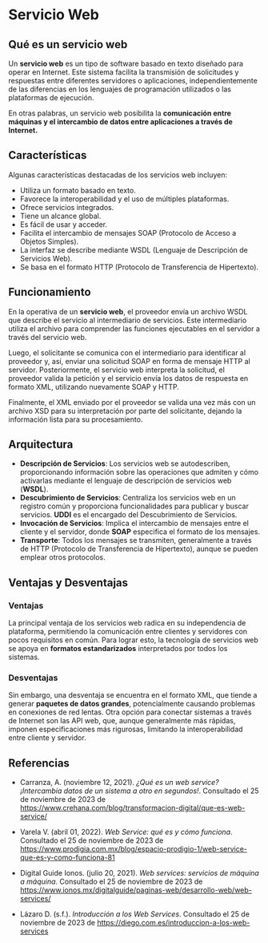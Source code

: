 #  Servicio Web

## Qué es un servicio web

Un **servicio web** es un tipo de software basado en texto diseñado para operar en Internet. Este sistema facilita la transmisión de solicitudes y respuestas entre diferentes servidores o aplicaciones, independientemente de las diferencias en los lenguajes de programación utilizados o las plataformas de ejecución.

En otras palabras, un servicio web posibilita la **comunicación entre máquinas y el intercambio de datos entre aplicaciones a través de Internet.**

## Características

Algunas características destacadas de los servicios web incluyen:

- Utiliza un formato basado en texto.
- Favorece la interoperabilidad y el uso de múltiples plataformas.
- Ofrece servicios integrados.
- Tiene un alcance global.
- Es fácil de usar y acceder.
- Facilita el intercambio de mensajes SOAP (Protocolo de Acceso a Objetos Simples).
- La interfaz se describe mediante WSDL (Lenguaje de Descripción de Servicios Web).
- Se basa en el formato HTTP (Protocolo de Transferencia de Hipertexto).

## Funcionamiento

En la operativa de un **servicio web**, el proveedor envía un archivo WSDL que describe el servicio al intermediario de servicios. Este intermediario utiliza el archivo para comprender las funciones ejecutables en el servidor a través del servicio web.

Luego, el solicitante se comunica con el intermediario para identificar al proveedor y, así, enviar una solicitud SOAP en forma de mensaje HTTP al servidor. Posteriormente, el servicio web interpreta la solicitud, el proveedor valida la petición y el servicio envía los datos de respuesta en formato XML, utilizando nuevamente SOAP y HTTP.

Finalmente, el XML enviado por el proveedor se valida una vez más con un archivo XSD para su interpretación por parte del solicitante, dejando la información lista para su procesamiento.

## Arquitectura

- **Descripción de Servicios**: Los servicios web se autodescriben, proporcionando información sobre las operaciones que admiten y cómo activarlas mediante el lenguaje de descripción de servicios web (**WSDL**).
- **Descubrimiento de Servicios**: Centraliza los servicios web en un registro común y proporciona funcionalidades para publicar y buscar servicios. **UDDI** es el encargado del Descubrimiento de Servicios.
- **Invocación de Servicios**: Implica el intercambio de mensajes entre el cliente y el servidor, donde **SOAP** especifica el formato de los mensajes.
- **Transporte**: Todos los mensajes se transmiten, generalmente a través de HTTP (Protocolo de Transferencia de Hipertexto), aunque se pueden emplear otros protocolos.

## Ventajas y Desventajas

### Ventajas

La principal ventaja de los servicios web radica en su independencia de plataforma, permitiendo la comunicación entre clientes y servidores con pocos requisitos en común. Para lograr esto, la tecnología de servicios web se apoya en **formatos estandarizados** interpretados por todos los sistemas.

### Desventajas

Sin embargo, una desventaja se encuentra en el formato XML, que tiende a generar **paquetes de datos grandes**, potencialmente causando problemas en conexiones de red lentas. Otra opción para conectar sistemas a través de Internet son las API web, que, aunque generalmente más rápidas, imponen especificaciones más rigurosas, limitando la interoperabilidad entre cliente y servidor.

<div style="page-break-after: always;"></div>

## Referencias

- Carranza, A. (noviembre 12, 2021). _¿Qué es un web service? ¡Intercambia datos de un sistema a otro en segundos!_. Consultado el 25 de noviembre de 2023 de https://www.crehana.com/blog/transformacion-digital/que-es-web-service/

- Varela V. (abril 01, 2022). _Web Service: qué es y cómo funciona_. Consultado el 25 de noviembre de 2023 de https://www.prodigia.com.mx/blog/espacio-prodigio-1/web-service-que-es-y-como-funciona-81

- Digital Guide Ionos. (julio 20, 2021). _Web services: servicios de máquina a máquina_. Consultado el 25 de noviembre de 2023 de https://www.ionos.mx/digitalguide/paginas-web/desarrollo-web/web-services/

- Lázaro D. (s.f.). _Introducción a los Web Services_. Consultado el 25 de noviembre de 2023 de https://diego.com.es/introduccion-a-los-web-services
